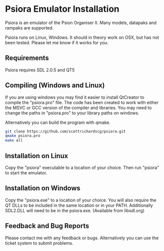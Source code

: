 # Psiora Emulator Installation

Psiora is an emulator of the Psion Organiser II.
Many models, datapaks and rampaks are supported.

Psiora runs on Linux, Windows.
It should in theory work on OSX, but has not been tested.
Please let me know if it works for you.

## Requirements

Psiora requires SDL 2.0.5 and QT5

## Compiling (Windows and Linux)

If you are using windows you may find it easier to install QtCreator to compile the "psiora.pro" file.
The code has been created to work with either the MSVC or GCC version of the compiler and libraries.
You may need to change the paths in "psiora.pro" to your library paths on windows.

Alternatively you can build the program with qmake.

```bash
git clone https://github.com/scottrichardscg/psiora.git
qmake psiora.pro
make all
```

## Installation on Linux

Copy the "psiora" executable to a location of your choice.
Then run "psiora" to start the emulator.

## Installation on Windows

Copy the "psiora.exe" to a location of your choice. You will also require the QT DLLs
to be included in the same location or in your PATH.
Additionally SDL2.DLL will need to be in the psiora.exe. (Available from libsdl.org)

## Feedback and Bug Reports

Please contact me with any feedback or bugs. Alternatively you can use the ticket system to submit problems.
